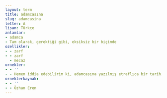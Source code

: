 ```yaml
---
layout: term
title: adamcasına
slug: adamcasina
letter: A
lisan: Türkçe
anlamlar:
- adamca
- Tam olarak, gerektiği gibi, eksiksiz bir biçimde
ozellikler:
- - zarf
- - zarf
  - mecaz
ornekler:
- - ''
- - Hemen iddia edebilirim ki, adamcasına yazılmış etraflıca bir tarih, tek başına insanı canlandıracak harika bir güce sahiptir.
orneklerkaynak:
- - ''
- - Özhan Eren
---
```

